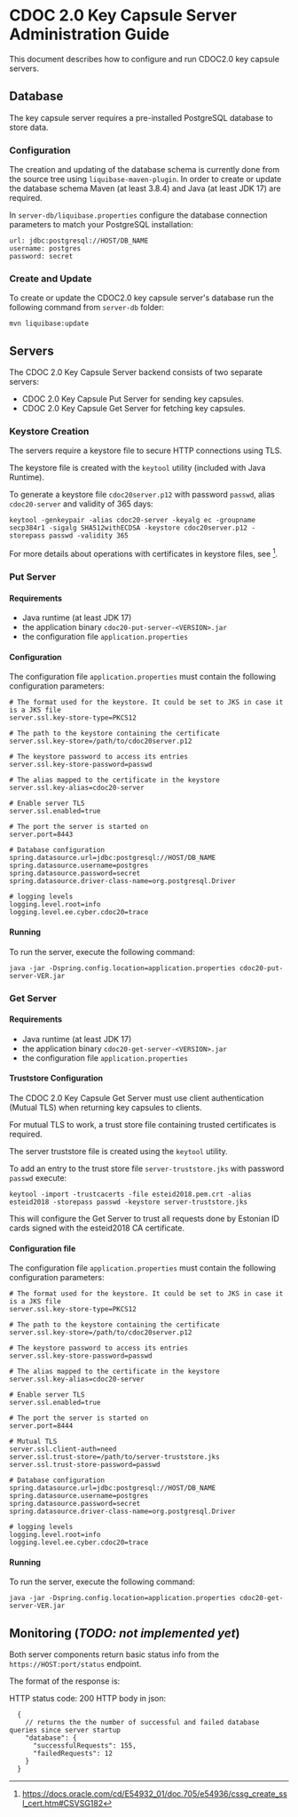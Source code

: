 # CDOC 2.0 Key Capsule Server Administration Guide

This document describes how to configure and run CDOC2.0 key capsule servers.

## Database

The key capsule server requires a pre-installed PostgreSQL database to store data.

### Configuration

The creation and updating of the database schema is currently done from the source tree
using `liquibase-maven-plugin`. In order to create or update the database schema
Maven (at least 3.8.4) and Java (at least JDK 17) are required.

In `server-db/liquibase.properties` configure the database connection parameters to match your PostgreSQL
installation:

```
url: jdbc:postgresql://HOST/DB_NAME
username: postgres
password: secret
```

### Create and Update

To create or update the CDOC2.0 key capsule server's database run the following command from `server-db` folder:

`
mvn liquibase:update
`

## Servers

The CDOC 2.0 Key Capsule Server backend consists of two separate servers:

- CDOC 2.0 Key Capsule Put Server for sending key capsules.
- CDOC 2.0 Key Capsule Get Server for fetching key capsules.

### Keystore Creation

The servers require a keystore file to secure HTTP connections using TLS.

The keystore file is created with the `keytool` utility
(included with Java Runtime).

To generate a keystore file `cdoc20server.p12` with password `passwd`, alias `cdoc20-server` and validity of 365 days:
```
keytool -genkeypair -alias cdoc20-server -keyalg ec -groupname secp384r1 -sigalg SHA512withECDSA -keystore cdoc20server.p12 -storepass passwd -validity 365
```

For more details about operations with certificates in keystore files, see [^1].

### Put Server

#### Requirements
- Java runtime (at least JDK 17)
- the application binary `cdoc20-put-server-<VERSION>.jar`
- the configuration file `application.properties`

#### Configuration

The configuration file `application.properties` must contain the following configuration parameters:

```
# The format used for the keystore. It could be set to JKS in case it is a JKS file
server.ssl.key-store-type=PKCS12

# The path to the keystore containing the certificate
server.ssl.key-store=/path/to/cdoc20server.p12

# The keystore password to access its entries
server.ssl.key-store-password=passwd

# The alias mapped to the certificate in the keystore
server.ssl.key-alias=cdoc20-server

# Enable server TLS
server.ssl.enabled=true

# The port the server is started on
server.port=8443

# Database configuration
spring.datasource.url=jdbc:postgresql://HOST/DB_NAME
spring.datasource.username=postgres
spring.datasource.password=secret
spring.datasource.driver-class-name=org.postgresql.Driver

# logging levels
logging.level.root=info
logging.level.ee.cyber.cdoc20=trace
```

#### Running

To run the server, execute the following command:

`
java -jar -Dspring.config.location=application.properties cdoc20-put-server-VER.jar
`

### Get Server

#### Requirements
- Java runtime (at least JDK 17)
- the application binary `cdoc20-get-server-<VERSION>.jar`
- the configuration file `application.properties`

#### Truststore Configuration

The CDOC 2.0 Key Capsule Get Server must use client authentication (Mutual TLS) when returning key capsules to clients.

For mutual TLS to work, a trust store file containing trusted certificates is required.

The server truststore file is created using the `keytool` utility.

To add an entry to the trust store file `server-truststore.jks` with password `passwd` execute:

```
keytool -import -trustcacerts -file esteid2018.pem.crt -alias esteid2018 -storepass passwd -keystore server-truststore.jks
```

This will configure the Get Server to trust all requests done by Estonian ID cards signed with the esteid2018 CA certificate.


#### Configuration file

The configuration file `application.properties` must contain the following configuration parameters:

```
# The format used for the keystore. It could be set to JKS in case it is a JKS file
server.ssl.key-store-type=PKCS12

# The path to the keystore containing the certificate
server.ssl.key-store=/path/to/cdoc20server.p12

# The keystore password to access its entries
server.ssl.key-store-password=passwd

# The alias mapped to the certificate in the keystore
server.ssl.key-alias=cdoc20-server

# Enable server TLS
server.ssl.enabled=true

# The port the server is started on
server.port=8444

# Mutual TLS
server.ssl.client-auth=need
server.ssl.trust-store=/path/to/server-truststore.jks
server.ssl.trust-store-password=passwd

# Database configuration
spring.datasource.url=jdbc:postgresql://HOST/DB_NAME
spring.datasource.username=postgres
spring.datasource.password=secret
spring.datasource.driver-class-name=org.postgresql.Driver

# logging levels
logging.level.root=info
logging.level.ee.cyber.cdoc20=trace
```

#### Running

To run the server, execute the following command:

`
java -jar -Dspring.config.location=application.properties cdoc20-get-server-VER.jar
`

## Monitoring (*TODO: not implemented yet*)

Both server components return basic status info from the `https://HOST:port/status` endpoint.

The format of the response is:

HTTP status code: 200
HTTP body in json:
```
  {
    // returns the the number of successful and failed database queries since server startup
    "database": {
      "successfulRequests": 155,
      "failedRequests": 12
    }
  }
```

[^1]: https://docs.oracle.com/cd/E54932_01/doc.705/e54936/cssg_create_ssl_cert.htm#CSVSG182
